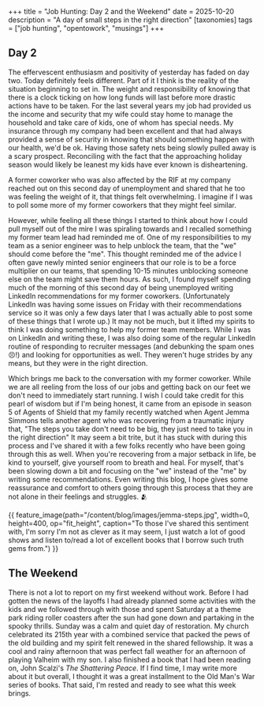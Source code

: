 +++
title = "Job Hunting: Day 2 and the Weekend"
date = 2025-10-20
description = "A day of small steps in the right direction"
[taxonomies]
tags = ["job hunting", "opentowork", "musings"]
+++

## Day 2 ##

The effervescent enthusiasm and positivity of yesterday has faded on day two. Today definitely feels different.  Part of it I think is the reality of the situation beginning to set in.  The weight and responsibility of knowing that there is a clock ticking on how long funds will last before more drastic actions have to be taken.  For the last several years my job had provided us the income and security that my wife could stay home to manage the household and take care of kids, one of whom has special needs.  My insurance through my company had been excellent and that had always provided a sense of security in knowing that should something happen with our health, we'd be ok.  Having those safety nets being slowly pulled away is a scary prospect.  Reconciling with the fact that the approaching holiday season would likely be leanest my kids have ever known is disheartening.

A former coworker who was also affected by the RIF at my company reached out on this second day of unemployment and shared that he too was feeling the weight of it, that things felt overwhelming. I imagine if I was to poll some more of my former coworkers that they might feel similar.

However, while feeling all these things I started to think about how I could pull myself out of the mire I was spiraling towards and I recalled something my former team lead had reminded me of.  One of my responsibilities to my team as a senior engineer was to help unblock the team, that the "we" should come before the "me".  This thought reminded me of the advice I often gave newly minted senior engineers that our role is to be a force multiplier on our teams, that spending 10-15 minutes unblocking someone else on the team might save them hours.  As such, I found myself spending much of the morning of this second day of being unemployed writing LinkedIn recommendations for my former coworkers.  (Unfortunately LinkedIn was having some issues on Friday with their recommendations service so it was only a few days later that I was actually able to post some of these things that I wrote up.)  It may not be much, but it lifted my spirits to think I was doing something to help my former team members. While I was on LinkedIn and writing these, I was also doing some of the regular LinkedIn routine of responding to recruiter messages (and debunking the spam ones 😣!) and looking for opportunities as well.  They weren't huge strides by any means, but they were in the right direction.

Which brings me back to the conversation with my former coworker.  While we are all reeling from the loss of our jobs and getting back on our feet we don't need to immediately start running.  I wish I could take credit for this pearl of wisdom but if I'm being honest, it came from an episode in season 5 of Agents of Shield that my family recently watched when Agent Jemma Simmons tells another agent who was recovering from a traumatic injury that, "The steps you take don't need to be big, they just need to take you in the right direction"  It may seem a bit trite, but it has stuck with during this process and I've shared it with a few folks recently who have been going through this as well.  When you're recovering from a major setback in life, be kind to yourself, give yourself room to breath and heal.  For myself, that's been slowing down a bit and focusing on the "we" instead of the "me" by writing some recommendations.  Even writing this blog, I hope gives some reassurance and comfort to others going through this process that they are not alone in their feelings and struggles. 🫂

{{ feature_image(path="/content/blog/images/jemma-steps.jpg", width=0, height=400, op="fit_height", caption="To those I've shared this sentiment with, I'm sorry I'm not as clever as it may seem, I just watch a lot of good shows and listen to/read a lot of excellent books that I borrow such truth gems from.") }}

## The Weekend ##

There is not a lot to report on my first weekend without work.  Before I had gotten the news of the layoffs I had already planned some activities with the kids and we followed through with those and spent Saturday at a theme park riding roller coasters after the sun had gone down and partaking in the spooky thrills.  Sunday was a calm and quiet day of restoration.  My church celebrated its 215th year with a combined service that packed the pews of the old building and my spirit felt renewed in the shared fellowship.  It was a cool and rainy afternoon that was perfect fall weather for an afternoon of playing Valheim with my son.  I also finished a book that I had been reading on, John Scalzi's _The Shattering Peace_.  If I find time, I may write more about it but overall, I thought it was a great installment to the Old Man's War series of books.  That said, I'm rested and ready to see what this week brings.